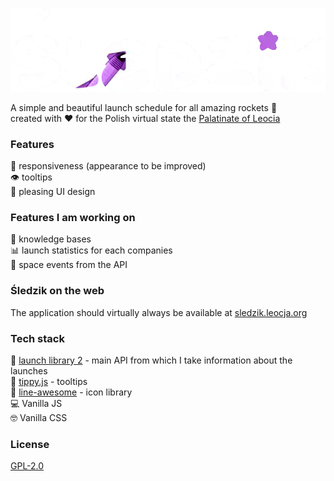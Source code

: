 ![](https://raw.githubusercontent.com/plejek0k/leocjaSledzik/main/public/img/logo.webp)

A simple and beautiful launch schedule for all amazing rockets 🚀\
created with ❤️ for the Polish virtual state the [Palatinate of Leocia](https://leocja.org)

### Features
📱 responsiveness (appearance to be improved)\
👁️ tooltips\
🎨 pleasing UI design

### Features I am working on
🧠 knowledge bases\
📊 launch statistics for each companies\
🌌 space events from the API

### Śledzik on the web
The application should virtually always be available at [sledzik.leocja.org](https://sledzik.leocja.org/)

### Tech stack
🚀 [launch library 2](https://thespacedevs.com/llapi) - main API from which I take information about the launches\
📝 [tippy.js](https://github.com/atomiks/tippyjs) - tooltips\
🔔 [line-awesome](https://icons8.com/line-awesome) - icon library\
💻 Vanilla JS\
🤓 Vanilla CSS

### License
[GPL-2.0](https://www.gnu.org/licenses/old-licenses/lgpl-2.0.html#SEC1)
